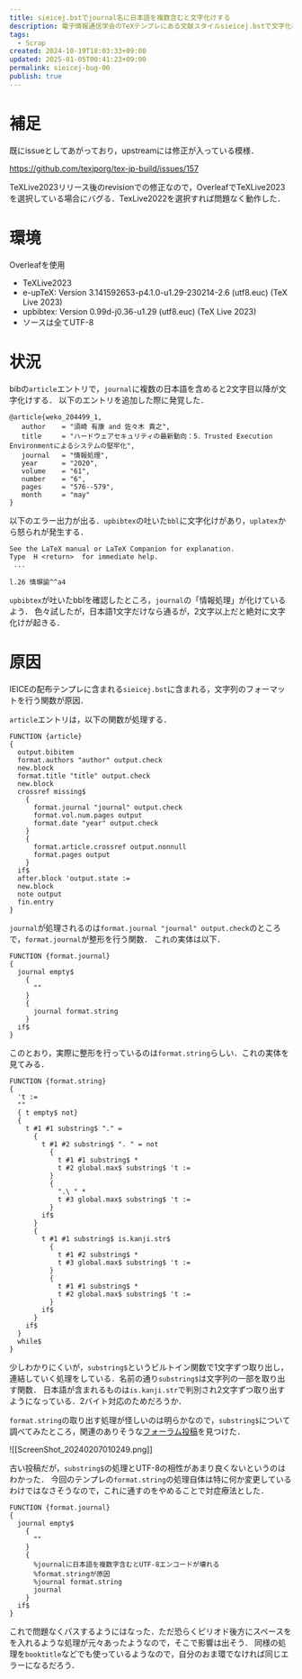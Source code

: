 ```yaml
---
title: sieicej.bstでjournal名に日本語を複数含むと文字化けする
description: 電子情報通信学会のTeXテンプレにある文献スタイルsieicej.bstで文字化けする問題
tags:
  - Scrap
created: 2024-10-19T18:03:33+09:00
updated: 2025-01-05T00:41:23+09:00
permalink: sieicej-bug-00
publish: true
---
```


# 補足

既にissueとしてあがっており，upstreamには修正が入っている模様．

https://github.com/texjporg/tex-jp-build/issues/157

TeXLive2023リリース後のrevisionでの修正なので，OverleafでTeXLive2023を選択している場合にバグる．TexLive2022を選択すれば問題なく動作した．

# 環境

Overleafを使用

- TeXLive2023
- e-upTeX: Version 3.141592653-p4.1.0-u1.29-230214-2.6 (utf8.euc) (TeX Live 2023)
- upbibtex: Version 0.99d-j0.36-u1.29 (utf8.euc) (TeX Live 2023)
- ソースは全てUTF-8

# 状況

bibの`article`エントリで，`journal`に複数の日本語を含めると2文字目以降が文字化けする．
以下のエントリを追加した際に発覚した．

```
@article{weko_204499_1,
   author	 = "須崎 有康 and 佐々木 貴之",
   title	 = "ハードウェアセキュリティの最新動向：5．Trusted Execution Environmentによるシステムの堅牢化",
   journal	 = "情報処理",
   year 	 = "2020",
   volume	 = "61",
   number	 = "6",
   pages	 = "576--579",
   month	 = "may"
}
```

以下のエラー出力が出る．`upbibtex`の吐いた`bbl`に文字化けがあり，`uplatex`から怒られが発生する．

```
See the LaTeX manual or LaTeX Companion for explanation.
Type  H <return>  for immediate help.
 ...

l.26 情塀諭^^a4
```

`upbibtex`が吐いたbblを確認したところ，`journal`の「情報処理」が化けているよう．
色々試したが，日本語1文字だけなら通るが，2文字以上だと絶対に文字化けが起きる．

# 原因

IEICEの配布テンプレに含まれる`sieicej.bst`に含まれる，文字列のフォーマットを行う関数が原因．

`article`エントリは，以下の関数が処理する．

```
FUNCTION {article}
{
  output.bibitem
  format.authors "author" output.check
  new.block
  format.title "title" output.check
  new.block
  crossref missing$
    {
      format.journal "journal" output.check
      format.vol.num.pages output
      format.date "year" output.check
    }
    {
      format.article.crossref output.nonnull
      format.pages output
    }
  if$
  after.block 'output.state :=
  new.block
  note output
  fin.entry
}
```

`journal`が処理されるのは`format.journal "journal" output.check`のところで，`format.journal`が整形を行う関数．
これの実体は以下．

```
FUNCTION {format.journal}
{
  journal empty$
    {
      ""
    }
    {
      journal format.string
    }
  if$
}
```

このとおり，実際に整形を行っているのは`format.string`らしい．これの実体を見てみる．

```
FUNCTION {format.string}
{
  't :=
  ""
  { t empty$ not}
  {
    t #1 #1 substring$ "." =
      {
        t #1 #2 substring$ ". " = not
          {
            t #1 #1 substring$ *
            t #2 global.max$ substring$ 't :=
          }
          {
            ".\ " *
            t #3 global.max$ substring$ 't :=
          }
        if$
      }
      {
        t #1 #1 substring$ is.kanji.str$
          {
            t #1 #2 substring$ *
            t #3 global.max$ substring$ 't :=
          }
          {
            t #1 #1 substring$ *
            t #2 global.max$ substring$ 't :=
          }
        if$
      }
    if$
  }
  while$
}
```

少しわかりにくいが，`substring$`というビルトイン関数で1文字ずつ取り出し，連結していく処理をしている．名前の通り`substring$`は文字列の一部を取り出す関数．
日本語が含まれるものは`is.kanji.str`で判別され2文字ずつ取り出すようになっている．2バイト対応のためだろうか．

`format.string`の取り出す処理が怪しいのは明らかなので，`substring$`について調べてみたところ，関連のありそうな[フォーラム投稿](https://okumuralab.org/tex/mod/forum/discuss.php?d=2006)を見つけた．

![[ScreenShot_20240207010249.png]]

古い投稿だが，`substring$`の処理とUTF-8の相性があまり良くないというのはわかった．
今回のテンプレの`format.string`の処理自体は特に何か変更しているわけではなさそうなので，これに通すのをやめることで対症療法とした．

```
FUNCTION {format.journal}
{
  journal empty$
    {
      ""
    }
    {
      %journalに日本語を複数字含むとUTF-8エンコードが壊れる
      %format.stringが原因
      %journal format.string
      journal
    }
  if$
}
```

これで問題なくパスするようにはなった．ただ恐らくピリオド後方にスペースをを入れるような処理が元々あったようなので，そこで影響は出そう．
同様の処理を`booktitle`などでも使っているようなので，自分のおま環でなければ同じエラーになるだろう．
